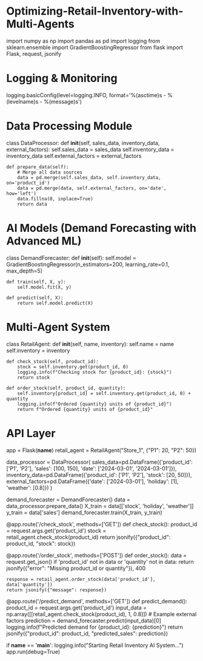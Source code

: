 # Optimizing-Retail-Inventory-with-Multi-Agents
import numpy as np
import pandas as pd
import logging
from sklearn.ensemble import GradientBoostingRegressor
from flask import Flask, request, jsonify

# Logging & Monitoring
logging.basicConfig(level=logging.INFO, format='%(asctime)s - %(levelname)s - %(message)s')

# Data Processing Module
class DataProcessor:
    def __init__(self, sales_data, inventory_data, external_factors):
        self.sales_data = sales_data
        self.inventory_data = inventory_data
        self.external_factors = external_factors
    
    def prepare_data(self):
        # Merge all data sources
        data = pd.merge(self.sales_data, self.inventory_data, on='product_id')
        data = pd.merge(data, self.external_factors, on='date', how='left')
        data.fillna(0, inplace=True)
        return data

# AI Models (Demand Forecasting with Advanced ML)
class DemandForecaster:
    def __init__(self):
        self.model = GradientBoostingRegressor(n_estimators=200, learning_rate=0.1, max_depth=5)
    
    def train(self, X, y):
        self.model.fit(X, y)
    
    def predict(self, X):
        return self.model.predict(X)

# Multi-Agent System
class RetailAgent:
    def __init__(self, name, inventory):
        self.name = name
        self.inventory = inventory
    
    def check_stock(self, product_id):
        stock = self.inventory.get(product_id, 0)
        logging.info(f"Checking stock for {product_id}: {stock}")
        return stock
    
    def order_stock(self, product_id, quantity):
        self.inventory[product_id] = self.inventory.get(product_id, 0) + quantity
        logging.info(f"Ordered {quantity} units of {product_id}")
        return f"Ordered {quantity} units of {product_id}"

# API Layer
app = Flask(__name__)
retail_agent = RetailAgent("Store_1", {"P1": 20, "P2": 50})

data_processor = DataProcessor(
    sales_data=pd.DataFrame({'product_id': ['P1', 'P2'], 'sales': [100, 150], 'date': ['2024-03-01', '2024-03-01']}),
    inventory_data=pd.DataFrame({'product_id': ['P1', 'P2'], 'stock': [20, 50]}),
    external_factors=pd.DataFrame({'date': ['2024-03-01'], 'holiday': [1], 'weather': [0.8]})
)

demand_forecaster = DemandForecaster()
data = data_processor.prepare_data()
X_train = data[['stock', 'holiday', 'weather']]
y_train = data['sales']
demand_forecaster.train(X_train, y_train)

@app.route('/check_stock', methods=['GET'])
def check_stock():
    product_id = request.args.get('product_id')
    stock = retail_agent.check_stock(product_id)
    return jsonify({"product_id": product_id, "stock": stock})

@app.route('/order_stock', methods=['POST'])
def order_stock():
    data = request.get_json()
    if 'product_id' not in data or 'quantity' not in data:
        return jsonify({"error": "Missing product_id or quantity"}), 400

    response = retail_agent.order_stock(data['product_id'], data['quantity'])
    return jsonify({"message": response})


@app.route('/predict_demand', methods=['GET'])
def predict_demand():
    product_id = request.args.get('product_id')
    input_data = np.array([[retail_agent.check_stock(product_id), 1, 0.8]])  # Example external factors
    prediction = demand_forecaster.predict(input_data)[0]
    logging.info(f"Predicted demand for {product_id}: {prediction}")
    return jsonify({"product_id": product_id, "predicted_sales": prediction})

if __name__ == '__main__':
    logging.info("Starting Retail Inventory AI System...")
    app.run(debug=True)

